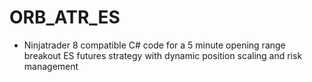 # ORB_ATR_ES
  - Ninjatrader 8 compatible C# code for a 5 minute opening range breakout ES futures strategy with dynamic position scaling and risk management
